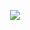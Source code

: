 <p align="center">
    <img src="https://user-images.githubusercontent.com/118710/112205613-5ab02200-8beb-11eb-98ef-c15647877668.png">
</p>

